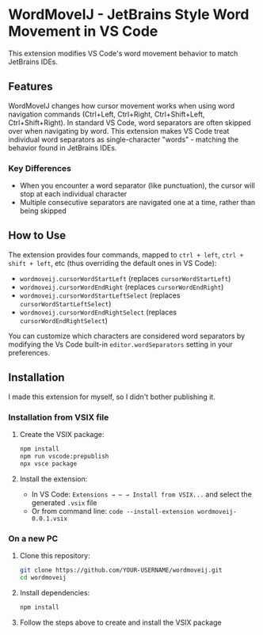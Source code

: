 # WordMoveIJ - JetBrains Style Word Movement in VS Code

This extension modifies VS Code's word movement behavior to match JetBrains IDEs.

## Features

WordMoveIJ changes how cursor movement works when using word navigation commands (Ctrl+Left, Ctrl+Right, Ctrl+Shift+Left, Ctrl+Shift+Right). In standard VS Code, word separators are often skipped over when navigating by word. This extension makes VS Code treat individual word separators as single-character "words" - matching the behavior found in JetBrains IDEs.

### Key Differences

- When you encounter a word separator (like punctuation), the cursor will stop at each individual character
- Multiple consecutive separators are navigated one at a time, rather than being skipped

## How to Use

The extension provides four commands, mapped to `ctrl + left`, `ctrl + shift + left`, etc (thus overriding the default ones in VS Code):

- `wordmoveij.cursorWordStartLeft` (replaces `cursorWordStartLeft`)
- `wordmoveij.cursorWordEndRight` (replaces `cursorWordEndRight`)
- `wordmoveij.cursorWordStartLeftSelect` (replaces `cursorWordStartLeftSelect`)
- `wordmoveij.cursorWordEndRightSelect` (replaces `cursorWordEndRightSelect`)

You can customize which characters are considered word separators by modifying the Vs Code built-in `editor.wordSeparators` setting in your preferences.

## Installation

I made this extension for myself, so I didn't bother publishing it.

### Installation from VSIX file

1. Create the VSIX package:
   ```bash
   npm install
   npm run vscode:prepublish
   npx vsce package
   ```

2. Install the extension:
   - In VS Code: `Extensions → ⋯ → Install from VSIX...` and select the generated `.vsix` file
   - Or from command line: `code --install-extension wordmoveij-0.0.1.vsix`

### On a new PC

1. Clone this repository:
   ```bash
   git clone https://github.com/YOUR-USERNAME/wordmoveij.git
   cd wordmoveij
   ```

2. Install dependencies:
   ```bash
   npm install
   ```

3. Follow the steps above to create and install the VSIX package
